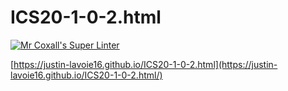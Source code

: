 # ICS20-1-0-2.html

[![Mr Coxall's Super Linter](https://github.com/Justin-Lavoie16/ICS20-1-0-2.html/workflows/Mr%20Coxall's%20Super%20Linter/badge.svg)](https://github.com/Justin-Lavoie16/ICS20-1-0-2.html/actions/)

[https://justin-lavoie16.github.io/ICS20-1-0-2.html](https://justin-lavoie16.github.io/ICS20-1-0-2.html/)

